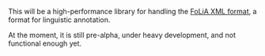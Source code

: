 This will be a high-performance library for handling the [FoLiA XML format](https://github.io/folia), a format for linguistic annotation.

At the moment, it is  still pre-alpha, under heavy development, and not functional enough yet.
